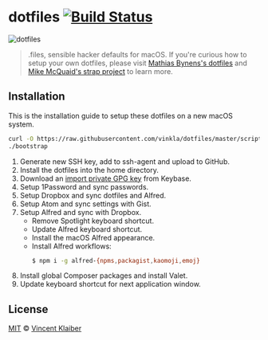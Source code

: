 # dotfiles [![Build Status](https://badgen.net/travis/vinkla/dotfiles/master)](https://travis-ci.org/vinkla/dotfiles)

![dotfiles](https://user-images.githubusercontent.com/499192/40283443-96d526d0-5c7e-11e8-80a1-8843d778a922.png)

> .files, sensible hacker defaults for macOS. If you're curious how to setup your own dotfiles, please visit [Mathias Bynens's dotfiles](https://github.com/mathiasbynens/dotfiles) and [Mike McQuaid's strap project](https://github.com/mikemcquaid/strap) to learn more.

## Installation

This is the installation guide to setup these dotfiles on a new macOS system.

```sh
curl -O https://raw.githubusercontent.com/vinkla/dotfiles/master/script/bootstrap
./bootstrap
```

1. Generate new SSH key, add to ssh-agent and upload to GitHub.
1. Install the dotfiles into the home directory.
1. Download an [import private GPG key](https://www.keybits.net/post/import-keybase-private-key) from Keybase.
1. Setup 1Password and sync passwords.
1. Setup Dropbox and sync dotfiles and Alfred.
1. Setup Atom and sync settings with Gist.
1. Setup Alfred and sync with Dropbox.
   - Remove Spotlight keyboard shortcut.
   - Update Alfred keyboard shortcut.
   - Install the macOS Alfred appearance.
   - Install Alfred workflows:
      ```sh
      $ npm i -g alfred-{npms,packagist,kaomoji,emoj}
      ```
1. Install global Composer packages and install Valet.
1. Update keyboard shortcut for next application window.

## License

[MIT](LICENSE) © [Vincent Klaiber](https://vinkla.com)
